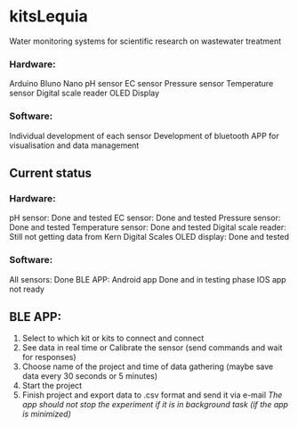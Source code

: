 # kitsLequia
Water monitoring systems for scientific research on wastewater treatment

### Hardware:
Arduino Bluno Nano
pH sensor
EC sensor
Pressure sensor
Temperature sensor
Digital scale reader
OLED Display

### Software:
Individual development of each sensor
Development of bluetooth APP for visualisation and data management

## Current status
### Hardware:
pH sensor: Done and tested
EC sensor: Done and tested
Pressure sensor: Done and tested
Temperature sensor: Done and tested
Digital scale reader: Still not getting data from Kern Digital Scales
OLED display: Done and tested

### Software:
All sensors: Done
BLE APP: Android app Done and in testing phase
         IOS app not ready

## BLE APP:
1. Select to which kit or kits to connect and connect
2. See data in real time or Calibrate the sensor (send commands and wait for responses)
3. Choose name of the project and time of data gathering (maybe save data every 30 seconds or 5 minutes)
4. Start the project
5. Finish project and export data to .csv format and send it via e-mail
   _The app should not stop the experiment if it is in background task (if the app is minimized)_
